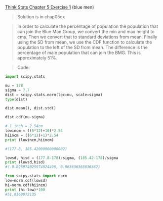 [Think Stats Chapter 5 Exercise 1](http://greenteapress.com/thinkstats2/html/thinkstats2006.html#toc50) (blue men)

>Solution is in chap05ex

>In order to calculate the percentage of population the population that can join the Blue Man Group, we convert the min and max height to cms.  Then we convert that to standard deviations from mean.  Finally using the SD from mean, we use the CDF function to calculate the population to the left of the SD from mean.  The difference is the percentage of male population that can join the BMG. This is approximately 51%.

>Code:

```python
import scipy.stats

mu = 178
sigma = 7.7
dist = scipy.stats.norm(loc=mu, scale=sigma)
type(dist)

dist.mean(), dist.std()

dist.cdf(mu-sigma)

# 1 inch = 2.54cm
lowincm = ((5*12)+10)*2.54
hiincm = ((6*12)+1)*2.54
print (lowincm,hiincm)

#(177.8, 185.42000000000002)

lowsd, hisd = (177.8-178)/sigma, (185.42-178)/sigma
print (lowsd,hisd)
#(-0.025974025974024498, 0.963636363636362)

from scipy.stats import norm
low=norm.cdf(lowsd)
hi=norm.cdf(hiincm)
print (hi-low)*100
#51.0360972135
